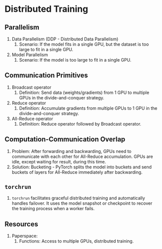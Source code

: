 # Distributed Training

## Parallelism

1. Data Parallelism (DDP - Distributed Data Parallelism)
   1. Scenario: If the model fits in a single GPU, but the dataset is too large to fit in a single GPU.
2. Model Parallelism
   1. Scenario: If the model is too large to fit in a single GPU.

## Communication Primitives

1. Broadcast operator
   1. Definition: Send data (weights/gradients) from 1 GPU to multiple GPUs in the divide-and-conquer strategy.
2. Reduce operator
   1. Definition: Accumulate gradients from multiple GPUs to 1 GPU in the divide-and-conquer strategy.
3. All-Reduce operator
   1. Definition: Reduce operator followed by Broadcast operator.

## Computation-Communication Overlap

1. Problem: After forwarding and backwarding, GPUs need to communicate with each other for All-Reduce accumulation. GPUs are idle, except waiting for result, during this time.
2. Solution: Bucketing - PyTorch splits the model into buckets and send buckets of layers for All-Reduce immediately after backwarding.

## `torchrun`

1. `torchrun` facilitates graceful distributed training and automatically handles failover. It uses the model snapshot or checkpoint to recover the training process when a worker fails.

## Resources

1. Paperspace:
   1. Functions: Access to multiple GPUs, distributed training.
